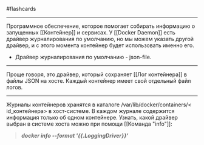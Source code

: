 #flashcards
***
Программное обеспечение, которое помогает собирать информацию о запущенных [[Контейнер]] и сервисах. У [[Docker Daemon]] есть драйвер журналирования по умолчанию, но мы можем указать другой драйвер, и с этого момента контейнер будет использовать именно его.
- Драйвер журналирования по умолчанию - json-file.
***
Проще говоря, это драйвер, который сохраняет [[Лог контейнера]] в файлы JSON на хосте. Каждый контейнер имеет свой отдельный файл логов.
***
Журналы контейнеров хранятся в каталоге /var/lib/docker/containers/< id_контейнера> в хост-системе.
В каждом журнале содержится информация только об одном контейнере.
Узнать, какой драйвер выбран в системе хоста можно при помощи [[Команда "info"]]:
>***docker info --format '{{.LoggingDriver}}'***
<!--SR:!2025-10-20,3,210-->